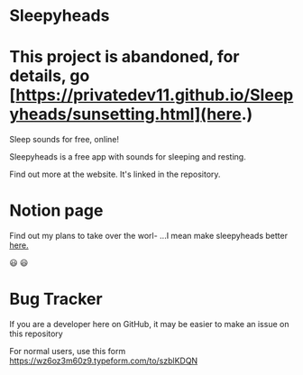 # Sleepyheads
# This project is abandoned, for details, go [https://privatedev11.github.io/Sleepyheads/sunsetting.html](here.)
Sleep sounds for free, online!

Sleepyheads is a free app with sounds for sleeping and resting.

Find out more at the website. It's linked in the repository.


# Notion page
Find out my plans to take over the worl- ...I mean make sleepyheads better <a href="https://www.notion.so/Sleepyheads-c67ead145ed2409bb1e0d396e8b1a378">here.</a>

:smiley: :smiley:


# Bug Tracker
If you are a developer here on GitHub, it may be easier to make an issue on this repository

For normal users, use this form https://wz6oz3m60z9.typeform.com/to/szblKDQN
